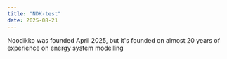 ```yaml
---
title: "NDK-test"
date: 2025-08-21
---
```


Noodikko was founded April 2025, but it's founded on almost 20 years of experience on energy system modelling
